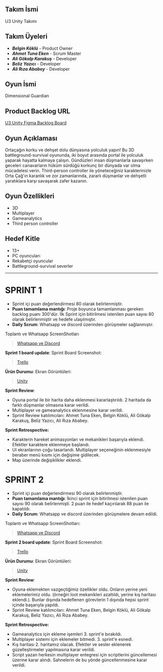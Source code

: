 ## Takım İsmi
U3 Unity Takımı

## Takım Üyeleri
- ***Belgin Köklü*** - Product Owner
- ***Ahmet Tuna Eken*** - Scrum Master
- ***Ali Gökalp Karakuş*** - Developer
- ***Beliz Yazıcı*** - Developer
- ***Ali Rıza Ababey*** - Developer

## Oyun İsmi
Dimensional Guardian

## Product Backlog URL
[U3 Unity Figma Backlog Board](https://www.figma.com/board/g2niP20sDSIiggz5IzWDCj/BOOTCAMP-3?node-id=0-1&t=XVti6esxJnMpuAw6-1)

## Oyun Açıklaması
Ortaçağın korku ve dehşet dolu dünyasına yolculuk yapın! Bu 3D battleground-survival oyununda, iki boyut arasında portal ile yolculuk yaparak hayatta kalmaya çalışın. Gündüzleri insan düşmanlarla savaşırken geceleri canavarların hüküm sürdüğü korkunç bir dünyada var olma mücadelesi verin. Third-person controller ile yöneteceğiniz karakterinizle Orta Çağ'ın karanlık ve zor zamanlarında, zararlı düşmanlar ve dehşetli yaratıklara karşı savaşarak zafer kazanın.

## Oyun Özellikleri
- 3D
- Multiplayer
- Gameanalytics
- Third person controller

## Hedef Kitle
- 13+
- PC oyuncuları
- Rekabetçi oyuncular
- Battleground-survival severler

---
# **SPRINT 1**
- Sprint içi puan değerlendirmesi 80 olarak belirlenmiştir.
- **Puan tamamlama mantığı**: Proje boyunca tamamlanması gereken backlog puanı 300'dür. İlk Sprint için bitirilmesi istenilen puan sayısı 80 olarak belirlenmiştir ve hedefe ulaşılmıştır.
- **Daily Scrum**: Whatsapp ve discord üzerinden görüşmeler sağlanmıştır.
  
Toplantı ve Whatsapp ScreenShotları <blockquote class="imgur-embed-pub" lang="en" data-id="a/tT5yDdA"  ><a href="https://imgur.com/a/xp1fQKD">Whatsapp ve Discord</a></blockquote>

 **Sprint 1 board update**: Sprint Board Screenshot: 
<blockquote class="imgur-embed-pub" lang="en" data-id="a/tT5yDdA"  ><a href="https://imgur.com/a/UBvPNca">Trello</a></blockquote>

 **Ürün Durumu**: Ekran Görüntüleri:
<blockquote class="imgur-embed-pub" lang="en" data-id="a/tT5yDdA"  ><a href="https://imgur.com/a/b8ijTpV">Unity</a></blockquote>


  **Sprint Review**:
- Oyuna portal ile bir harita daha eklenmesi kararlaştırıldı. 2 haritada da farklı düşmanlar olmasına karar verildi.
- Multiplayer ve gameanalytics eklenmesine karar verildi.
- Sprint Review katılımcıları: Ahmet Tuna Eken, Belgin Köklü, Ali Gökalp Karakuş, Beliz Yazıcı, Ali Rıza Ababey.

**Sprint Retrospective:**
- Karakterin hareket animasyonları ve mekanikleri başarıyla eklendi. Efektler karaktere eklenmeye başlandı.
- UI ekranlarının çoğu tasarlandı. Multiplayer seçeneğinin eklenmesiyle beraber menü kısmı için değişime gidilecek.
- Map üzerinde değişiklikler eklendi.

# **SPRINT 2**
- Sprint içi puan değerlendirmesi 90 olarak belirlenmiştir.
- **Puan tamamlama mantığı**: İkinci sprint için bitirilmesi istenilen puan sayısı 90 olarak belirlenmişti. 2 puan ile hedef kaçırılarak 88 puan ile kapatıldı.
- **Daily Scrum**: Whatsapp ve discord üzerinden görüşmelere devam edildi.

Toplantı ve Whatsapp ScreenShotları: <blockquote class="imgur-embed-pub" lang="en" data-id="a/tT5yDdA"  ><a href="https://imgur.com/a/DOHpQyh">Whatsapp ve Discord</a></blockquote>

 **Sprint 2 board update**: Sprint Board Screenshot: 
<blockquote class="imgur-embed-pub" lang="en" data-id="a/tT5yDdA"  ><a href="https://imgur.com/a/0CHeaK1">Trello</a></blockquote>

 **Ürün Durumu**: Ekran Görüntüleri:
<blockquote class="imgur-embed-pub" lang="en" data-id="a/tT5yDdA"  ><a href="https://imgur.com/a/XCtVTvY">Unity</a></blockquote>


  **Sprint Review**:
- Oyuna eklemekten vazgeçtiğimiz özellikler oldu. Onların yerine yeni eklemelerimiz oldu. (örneğin loot mekanikleri azaltıldı, yerine kış haritası eklendi.). Bunlar dışında hedeflenen görevlerin 1 dışında hepsi sprint içinde başarıyla yapıldı.
- Sprint Review katılımcıları: Ahmet Tuna Eken, Belgin Köklü, Ali Gökalp Karakuş, Beliz Yazıcı, Ali Rıza Ababey.

**Sprint Retrospective:**
- Gameanalytics için ekleme işemleri 3. sprint'e bırakıldı.
- Multiplayer sistemi için eklemeler bitmedi. 3. sprint'e esnedi.
- Kış haritası 2. haritamız olacak. Efektler ve sesler eklenerek güzelleştirmeler yapılmasına karar verildi.
- Script yazan herkesin multiplayer entegresi için scriptlerini güncellemesi üzerine karar alındı. Sahnelerin de bu yönde güncellenmesine karar verildi.
